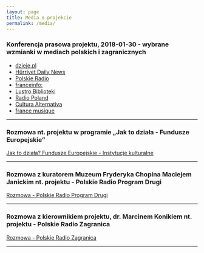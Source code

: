 ```yaml
---
layout: page
title: Media o projekcie
permalink: /media/
---
```


### Konferencja prasowa projektu, 2018-01-30 - wybrane wzmianki w mediach polskich i zagranicznych

- [dzieje.pl](https://dzieje.pl/kultura-i-sztuka/narodowy-instytut-fryderyka-chopina-digitalizuje-swoje-zbiory)
- [Hürriyet Daily News](http://www.hurriyetdailynews.com/poland-to-post-chopin-collection-online-126579)
- [Polskie Radio](https://www.polskieradio.pl/326/6378/Artykul/2010525,Chopin-zdigitalizowany)
- [franceinfo:](https://culturebox.francetvinfo.fr/musique/l-institut-polonais-frederic-chopin-de-varsovie-va-numeriser-toutes-ses-archives-268707)
- [Lustro Biblioteki](http://lustrobiblioteki.pl/2018/01/dziedzictwo-chopinowskie-otwartym-dostepie/)
- [Radio Poland](http://www.thenews.pl/1/6/Artykul/346972,Chopin-Heritage-in-Open-Access)
- [Cultura Alternativa](http://culturaalternativa.com.br/instituto-fryderyk-chopin/)
- [france musique](https://www.francemusique.fr/actualite-musicale/les-collections-de-l-institut-polonais-frederic-chopin-bientot-accessibles-a-tous-58888)

---

### Rozmowa nt. projektu w programie „Jak to działa - Fundusze Europejskie”

<a href="https://vod.tvp.pl/video/jak-to-dziala,fundusze-europejskie-instytucje-kulturalne,38473212" target="_blank">Jak to działa? Fundusze Europejskie - Instytucje kulturalne</a>

---

### Rozmowa z kuratorem Muzeum Fryderyka Chopina Maciejem Janickim nt. projektu - Polskie Radio Program Drugi

<a href="https://www.polskieradio.pl/8/410/Artykul/2011159,Dziedzictwo-Chopinowskie-Wielka-digitalizacja-spuscizny-geniusza" target="_blank">Rozmowa - Polskie Radio Program Drugi</a>

---

### Rozmowa z kierownikiem projektu, dr. Marcinem Konikiem nt. projektu - Polskie Radio Zagranica

<a href="http://www.radiozagranica.pl/8/82/Artykul/347696,Dziedzictwo-Chopinowskie-w-otwartym-dostepie" target="_blank">Rozmowa - Polskie Radio Zagranica</a>

---
